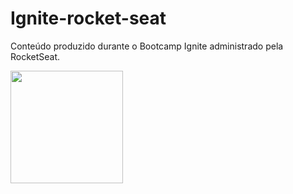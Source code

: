 # Ignite-rocket-seat
Conteúdo produzido durante o Bootcamp Ignite administrado pela RocketSeat.


<img height="180em" src="https://camo.githubusercontent.com/5669d2516c427e05533e8e8a5162cab5da8c387900ecb594fc168f3fecf98385/68747470733a2f2f6769746875622d726561646d652d73746174732e76657263656c2e6170702f6170693f757365726e616d653d636c65766572736f6e6c6972612673686f775f69636f6e733d74727565267468656d653d6461726b26696e636c7564655f616c6c5f636f6d6d6974733d7472756526636f756e745f707269766174653d74727565" data-canonical-src="https://github-readme-stats.vercel.app/api?username=wenblack&amp;show_icons=true&amp;theme=dark&amp;include_all_commits=true&amp;count_private=true" style="max-width:100%;">
